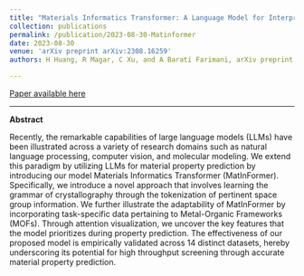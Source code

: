 ```yaml
---
title: "Materials Informatics Transformer: A Language Model for Interpretable Materials Properties Prediction"
collection: publications
permalink: /publication/2023-08-30-Matinformer
date: 2023-08-30
venue: 'arXiv preprint arXiv:2308.16259'
authors: H Huang, R Magar, C Xu, and A Barati Farimani, arXiv preprint arXiv:2308.16259, 2023

---
```


<a href='https://arxiv.org/abs/2308.16259'>Paper available here</a>

---

**Abstract** 

Recently, the remarkable capabilities of large language models (LLMs) have been illustrated across a variety of research domains such as natural language processing, computer vision, and molecular modeling. We extend this paradigm by utilizing LLMs for material property prediction by introducing our model Materials Informatics Transformer (MatInFormer). Specifically, we introduce a novel approach that involves learning the grammar of crystallography through the tokenization of pertinent space group information. We further illustrate the adaptability of MatInFormer by incorporating task-specific data pertaining to Metal-Organic Frameworks (MOFs). Through attention visualization, we uncover the key features that the model prioritizes during property prediction. The effectiveness of our proposed model is empirically validated across 14 distinct datasets, hereby underscoring its potential for high throughput screening through accurate material property prediction.
